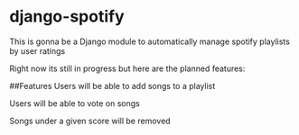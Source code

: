 # django-spotify
This is gonna be a Django module to automatically manage spotify playlists by user ratings

Right now its still in progress but here are the planned features:

##Features
Users will be able to add songs to a playlist

Users will be able to vote on songs

Songs under a given score will be removed

